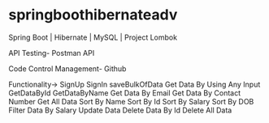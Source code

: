 # springboothibernateadv

Spring Boot | Hibernate | MySQL | Project Lombok 

API Testing- Postman API

Code Control Management- Github

Functionality->
SignUp
SignIn
saveBulkOfData
Get Data By Using Any Input
GetDataById
GetDataByName
Get Data By Email
Get Data By Contact Number
Get All Data
Sort By Name
Sort By Id
Sort By Salary
Sort By DOB
Filter Data By Salary
Update Data
Delete Data By Id
Delete All Data